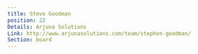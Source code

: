 ```yaml
---
title: Steve Goodman
position: 22
Details: Arjuna Solutions
Link: http://www.arjunasolutions.com/team/stephen-goodman/
Section: board
---
```


